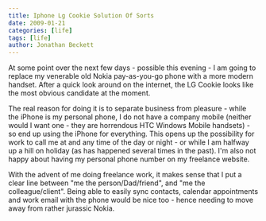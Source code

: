 ```yaml
---
title: Iphone Lg Cookie Solution Of Sorts
date: 2009-01-21
categories: [life]
tags: [life]
author: Jonathan Beckett
---
```


At some point over the next few days - possible this evening - I am going to replace my venerable old Nokia pay-as-you-go phone with a more modern handset. After a quick look around on the internet, the LG Cookie looks like the most obvious candidate at the moment.

The real reason for doing it is to separate business from pleasure - while the iPhone is my personal phone, I do not have a company mobile (neither would I want one - they are horrendous HTC Windows Mobile handsets) - so end up using the iPhone for everything. This opens up the possibility for work to call me at and any time of the day or night - or while I am halfway up a hill on holiday (as has happened several times in the past). I'm also not happy about having my personal phone number on my freelance website.

With the advent of me doing freelance work, it makes sense that I put a clear line between "me the person/Dad/friend", and "me the colleague/client". Being able to easily sync contacts, calendar appointments and work email with the phone would be nice too - hence needing to move away from rather jurassic Nokia.